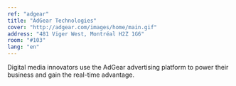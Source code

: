 ```yaml
---
ref: "adgear"
title: "AdGear Technologies"
cover: "http://adgear.com/images/home/main.gif"
address: "481 Viger West, Montréal H2Z 1G6"
room: "#103"
lang: "en"
---
```

Digital media innovators use the AdGear advertising platform to power their business and gain the real-time advantage.
